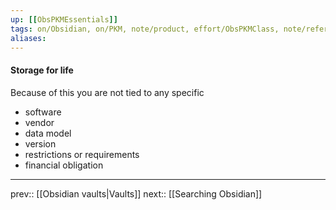 ```yaml
---
up: [[ObsPKMEssentials]]
tags: on/Obsidian, on/PKM, note/product, effort/ObsPKMClass, note/reference
aliases: 
---
```

#### Storage for life

Because of this you are not tied to any specific 
- software
- vendor
- data model
- version
- restrictions or requirements
- financial obligation

---
prev:: [[Obsidian vaults|Vaults]]
next:: [[Searching Obsidian]]
